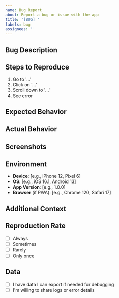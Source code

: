 ```yaml
---
name: Bug Report
about: Report a bug or issue with the app
title: '[BUG] '
labels: bug
assignees: ''
---
```


## Bug Description
<!-- A clear and concise description of what the bug is -->

## Steps to Reproduce
1. Go to '...'
2. Click on '...'
3. Scroll down to '...'
4. See error

## Expected Behavior
<!-- What you expected to happen -->

## Actual Behavior
<!-- What actually happened -->

## Screenshots
<!-- If applicable, add screenshots to help explain your problem -->

## Environment
- **Device**: [e.g., iPhone 12, Pixel 6]
- **OS**: [e.g., iOS 16.1, Android 13]
- **App Version**: [e.g., 1.0.0]
- **Browser** (if PWA): [e.g., Chrome 120, Safari 17]

## Additional Context
<!-- Add any other context about the problem here -->

## Reproduction Rate
- [ ] Always
- [ ] Sometimes
- [ ] Rarely
- [ ] Only once

## Data
- [ ] I have data I can export if needed for debugging
- [ ] I'm willing to share logs or error details
